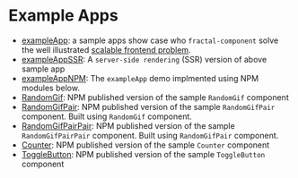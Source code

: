 # Example Apps
- [exampleApp](exampleApp): a sample apps show case who `fractal-component` solve the well illustrated [scalable frontend problem](https://github.com/slorber/scalable-frontend-with-elm-or-redux). 
- [exampleAppSSR](exampleAppSSR): A `server-side rendering` (SSR) version of above sample app
- [exampleAppNPM](exampleAppNPM): The `exampleApp` demo implmented using NPM modules below.
- [RandomGif](RandomGif): NPM published version of the sample `RandomGif` component
- [RandomGifPair](RandomGifPair): NPM published version of the sample `RandomGifPair` component. Built using `RandomGif` component.
- [RandomGifPairPair](RandomGifPairPair): NPM published version of the sample `RandomGifPairPair` component. Built using `RandomGifPair` component.
- [Counter](Counter): NPM published version of the sample `Counter` component
- [ToggleButton](ToggleButton): NPM published version of the sample `ToggleButton` component